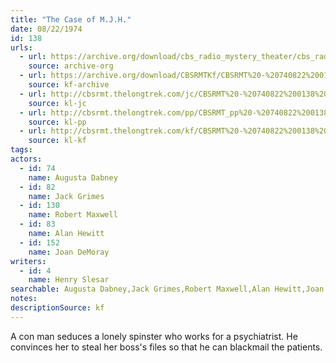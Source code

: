 ```yaml
---
title: "The Case of M.J.H."
date: 08/22/1974
id: 138
urls: 
  - url: https://archive.org/download/cbs_radio_mystery_theater/cbs_radio_mystery_theater-0101-0150.zip/cbs_radio_mystery_theater-0101-0150%2Fcbsrmt_0138_the_case_of_m_j_h.mp3
    source: archive-org
  - url: https://archive.org/download/CBSRMTKf/CBSRMT%20-%20740822%200138%20The%20Case%20Of%20MJH_kf.mp3
    source: kf-archive
  - url: http://cbsrmt.thelongtrek.com/jc/CBSRMT%20-%20740822%200138%20Case%20Of%20MJH%20vbr%20kb2_jc.mp3
    source: kl-jc
  - url: http://cbsrmt.thelongtrek.com/pp/CBSRMT_pp%20-%20740822%200138%20The%20Case%20of%20MJH.mp3
    source: kl-pp
  - url: http://cbsrmt.thelongtrek.com/kf/CBSRMT%20-%20740822%200138%20The%20Case%20Of%20MJH_kf.mp3
    source: kl-kf
tags: 
actors:  
  - id: 74
    name: Augusta Dabney  
  - id: 82
    name: Jack Grimes  
  - id: 130
    name: Robert Maxwell  
  - id: 83
    name: Alan Hewitt  
  - id: 152
    name: Joan DeMoray
writers:  
  - id: 4
    name: Henry Slesar
searchable: Augusta Dabney,Jack Grimes,Robert Maxwell,Alan Hewitt,Joan DeMoray Henry Slesar
notes: 
descriptionSource: kf
---
```

A con man seduces a lonely spinster who works for a psychiatrist. He convinces her to steal her boss's files so that he can blackmail the patients.